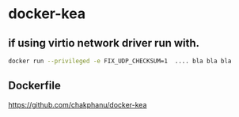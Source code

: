 # docker-kea

if using virtio network driver run with.
--
```bash
docker run --privileged -e FIX_UDP_CHECKSUM=1  .... bla bla bla
```


Dockerfile
--
https://github.com/chakphanu/docker-kea
